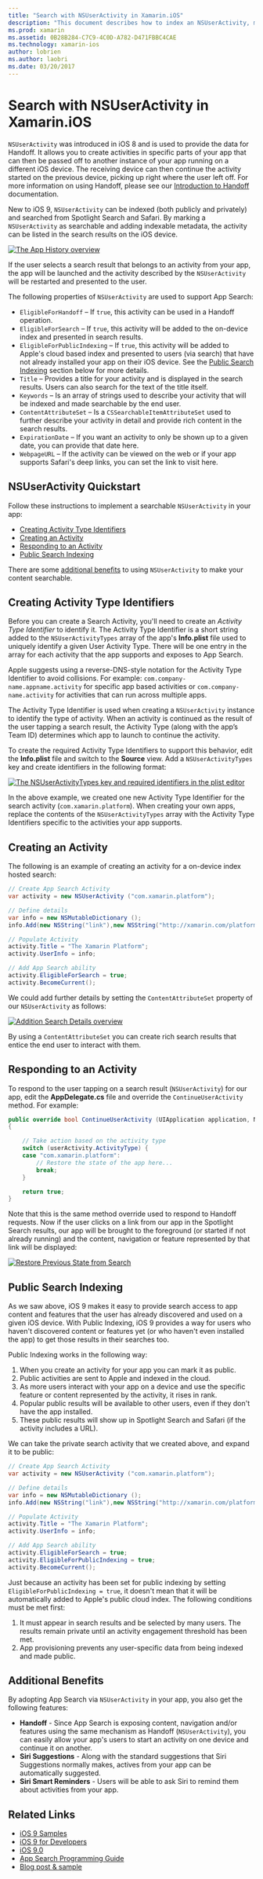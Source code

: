 ```yaml
---
title: "Search with NSUserActivity in Xamarin.iOS"
description: "This document describes how to index an NSUserActivity, making it searchable in Spotlight and Safari. It discusses how to respond to the selection of an NSUserActivity in search results."
ms.prod: xamarin
ms.assetid: 0B28B284-C7C9-4C0D-A782-D471FBBC4CAE
ms.technology: xamarin-ios
author: lobrien
ms.author: laobri
ms.date: 03/20/2017
---
```


# Search with NSUserActivity in Xamarin.iOS

`NSUserActivity` was introduced in iOS 8 and is used to provide the data for Handoff.
It allows you to create activities in specific parts of your app that can then be
passed off to another instance of your app running on a different iOS device. The
receiving device can then continue the activity started on the previous device,
picking up right where the user left off. For more information on using Handoff,
please see our [Introduction to Handoff](~/ios/platform/handoff.md) documentation.

New to iOS 9, `NSUserActivity` can be indexed (both publicly and privately) and
searched from Spotlight Search and Safari. By marking a `NSUserActivity` as
searchable and adding indexable metadata, the activity can be listed in the
search results  on the iOS device.

[![](nsuseractivity-images/apphistory01.png "The App History overview")](nsuseractivity-images/apphistory01.png#lightbox)

If the user selects a search result that belongs to an activity from your app,
the app will be launched and the activity described by the `NSUserActivity` will
be restarted and presented to the user.

The following properties of `NSUserActivity` are used to support App Search:

 - `EligibleForHandoff` – If `true`, this activity can be used in a Handoff operation.
 - `EligibleForSearch` – If `true`, this activity will be added to the on-device index and presented in search results.
 - `EligibleForPublicIndexing` – If `true`, this activity will be added to Apple's cloud based index and presented to users (via search) that have not already installed your app on their iOS device. See the [Public Search Indexing](#Public-Search-Indexing) section below for more details.
 - `Title` – Provides a title for your activity and is displayed in the search results. Users can also search for the text of the title itself.
 - `Keywords` – Is an array of strings used to describe your activity that will be indexed and made searchable by the end user.
 - `ContentAttributeSet` – Is a `CSSearchableItemAttributeSet` used to further describe your activity in detail and provide rich content in the search results.
 - `ExpirationDate` – If you want an activity to only be shown up to a given date, you can provide that date here.
 - `WebpageURL` – If the activity can be viewed on the web or if your app supports Safari's deep links, you can set the link to visit here.

## NSUserActivity Quickstart

Follow these instructions to implement a searchable `NSUserActivity` in your app:

- [Creating Activity Type Identifiers](#creatingtypeid)
- [Creating an Activity](#createactivity)
- [Responding to an Activity](#respondactivity)
- [Public Search Indexing](#indexing)

There are some [additional benefits](#benefits) to using `NSUserActivity`
to make your content searchable.

<a name="creatingtypeid" />

## Creating Activity Type Identifiers

Before you can create a Search Activity, you'll need to create an _Activity Type Identifier_ to identify it. The Activity Type Identifier is a short string added to the `NSUserActivityTypes` array of the app's **Info.plist** file used to uniquely identify a given User Activity Type. There will be one entry in the array for each activity that the app supports and exposes to App Search. 

Apple suggests using a reverse-DNS-style notation for the Activity Type Identifier to avoid collisions. For example: `com.company-name.appname.activity` for specific app based activities or `com.company-name.activity` for activities that can run across multiple apps.

The Activity Type Identifier is used when creating a `NSUserActivity` instance to identify the type of activity. When an activity is continued as the result of the user tapping a search result, the Activity Type (along with the app’s Team ID) determines which app to launch to continue the activity.

To create the required Activity Type Identifiers to support this behavior, edit the **Info.plist** file and switch to the **Source** view. Add a `NSUserActivityTypes` key and create identifiers in the following format:

[![](nsuseractivity-images/type01.png "The NSUserActivityTypes key and required identifiers in the plist editor")](nsuseractivity-images/type01.png#lightbox)

In the above example, we created one new Activity Type Identifier for the search activity (`com.xamarin.platform`). When creating your own apps, replace the contents of the `NSUserActivityTypes` array with the Activity Type Identifiers specific to the activities your app supports.

<a name="createactivity" />

## Creating an Activity

The following is an example of creating an activity for a on-device index hosted search:

```csharp
// Create App Search Activity
var activity = new NSUserActivity ("com.xamarin.platform");

// Define details
var info = new NSMutableDictionary ();
info.Add(new NSString("link"),new NSString("http://xamarin.com/platform"));

// Populate Activity
activity.Title = "The Xamarin Platform";
activity.UserInfo = info;

// Add App Search ability
activity.EligibleForSearch = true;
activity.BecomeCurrent();
```

We could add further details by setting the `ContentAttributeSet` property of our `NSUserActivity` as follows:

[![](nsuseractivity-images/apphistory02.png "Addition Search Details overview")](nsuseractivity-images/apphistory02.png#lightbox)

By using a `ContentAttributeSet` you can create rich search results that entice the end user to interact with them.

<a name="respondactivity" />

## Responding to an Activity

To respond to the user tapping on a search result (`NSUserActivity`) for our app, edit the **AppDelegate.cs** file and override the `ContinueUserActivity` method. For example:

```csharp
public override bool ContinueUserActivity (UIApplication application, NSUserActivity userActivity, UIApplicationRestorationHandler completionHandler)
{

	// Take action based on the activity type
	switch (userActivity.ActivityType) {
	case "com.xamarin.platform":
		// Restore the state of the app here...
		break;
	}

	return true;
}
```

Note that this is the same method override used to respond to Handoff requests. Now if the user clicks on a link from our app in the Spotlight Search results, our app will be brought to the foreground (or started if not already running) and the content, navigation or feature represented by that link will be displayed:

[![](nsuseractivity-images/apphistory03.png "Restore Previous State from Search")](nsuseractivity-images/apphistory03.png#lightbox)

<a name="indexing" />

## Public Search Indexing

As we saw above, iOS 9 makes it easy to provide search access to app content and features that the user has already discovered and used on a given iOS device. With Public Indexing, iOS 9 provides a way for users who haven't discovered content or features yet (or who haven't even installed the app) to get those results in their searches too.

Public Indexing works in the following way:

1. When you create an activity for your app you can mark it as public.
2. Public activities are sent to Apple and indexed in the cloud.
3. As more users interact with your app on a device and use the specific feature or content represented by the activity, it rises in rank.
4. Popular public results will be available to other users, even if they don't have the app installed.
5. These public results will show up in Spotlight Search and Safari (if the activity includes a URL).

We can take the private search activity that we created above, and expand it to be public:

```csharp
// Create App Search Activity
var activity = new NSUserActivity ("com.xamarin.platform");

// Define details
var info = new NSMutableDictionary ();
info.Add(new NSString("link"),new NSString("http://xamarin.com/platform"));

// Populate Activity
activity.Title = "The Xamarin Platform";
activity.UserInfo = info;

// Add App Search ability
activity.EligibleForSearch = true;
activity.EligibleForPublicIndexing = true;
activity.BecomeCurrent();
```

Just because an activity has been set for public indexing by setting `EligibleForPublicIndexing = true`, it doesn't mean that it will be automatically added to Apple's public cloud index. The following conditions must be met first:

1. It must appear in search results and be selected by many users. The results remain private until an activity engagement threshold has been met.
2. App provisioning prevents any user-specific data from being indexed and made public.

<a name="benefits" />

## Additional Benefits

By adopting App Search via `NSUserActivity` in your app, you also get the following features:

- **Handoff** - Since App Search is exposing content, navigation and/or features using the same mechanism as Handoff (`NSUserActivity`), you can easily allow your app's users to start an activity on one device and continue it on another.
- **Siri Suggestions** - Along with the standard suggestions that Siri Suggestions normally makes, actives from your app can be automatically suggested.
- **Siri Smart Reminders** - Users will be able to ask Siri to remind them about activities from your app.



## Related Links

- [iOS 9 Samples](https://developer.xamarin.com/samples/ios/iOS9/)
- [iOS 9 for Developers](https://developer.apple.com/ios/pre-release/)
- [iOS 9.0](https://developer.apple.com/library/prerelease/ios/releasenotes/General/WhatsNewIniOS/Articles/iOS9.html)
- [App Search Programming Guide](https://developer.apple.com/library/prerelease/ios/documentation/General/Conceptual/AppSearch/index.html#//apple_ref/doc/uid/TP40016308)
- [Blog post & sample](https://blog.xamarin.com/improve-discoverability-with-search-in-ios-9/)
